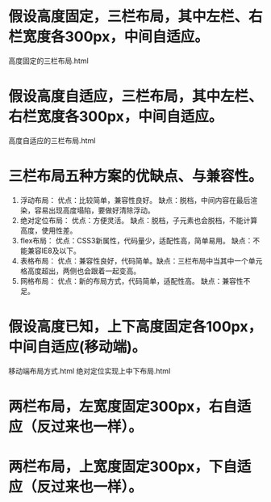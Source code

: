 # 假设高度固定，三栏布局，其中左栏、右栏宽度各300px，中间自适应。

高度固定的三栏布局.html

# 假设高度自适应，三栏布局，其中左栏、右栏宽度各300px，中间自适应。

高度自适应的三栏布局.html

# 三栏布局五种方案的优缺点、与兼容性。

1. 浮动布局： 优点：比较简单，兼容性良好。 缺点：脱档，中间内容在最后渲染，容易出现高度塌陷，要做好清除浮动。
2. 绝对定位布局： 优点：方便灵活。 缺点：脱档，子元素也会脱档，不能计算高度，使用性差。
3. flex布局： 优点：CSS3新属性，代码量少，适配性高，简单易用。 缺点：不能兼容IE8及以下。
4. 表格布局： 优点：兼容性良好，代码简单。缺点：三栏布局中当其中一个单元格高度超出，两侧也会跟着一起变高。
5. 网格布局： 优点：新的布局方式，代码简单，适配性高。 缺点：兼容性不足。

# 假设高度已知，上下高度固定各100px，中间自适应(移动端)。

移动端布局方式.html 绝对定位实现上中下布局.html

# 两栏布局，左宽度固定300px，右自适应（反过来也一样）。

# 两栏布局，上宽度固定300px，下自适应（反过来也一样）。

